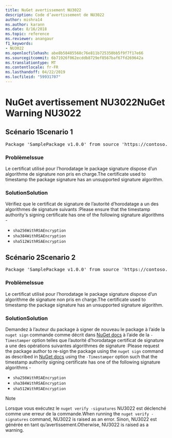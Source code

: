 ```yaml
---
title: NuGet avertissement NU3022
description: Code d’avertissement de NU3022
author: mishra14
ms.author: karann
ms.date: 8/16/2018
ms.topic: reference
ms.reviewer: anangaur
f1_keywords:
- NU3022
ms.openlocfilehash: abe8b58485568c76e811b725350bb5f9f7f17e66
ms.sourcegitcommit: 6b71926f062ecddb8729ef8567baf67fd269642a
ms.translationtype: MT
ms.contentlocale: fr-FR
ms.lasthandoff: 04/22/2019
ms.locfileid: "59931707"
---
```

# <a name="nuget-warning-nu3022"></a><span data-ttu-id="6946f-103">NuGet avertissement NU3022</span><span class="sxs-lookup"><span data-stu-id="6946f-103">NuGet Warning NU3022</span></span>

## <a name="scenario-1"></a><span data-ttu-id="6946f-104">Scénario 1</span><span class="sxs-lookup"><span data-stu-id="6946f-104">Scenario 1</span></span>

<pre>Package 'SamplePackage v1.0.0' from source 'https://contoso.com/index.json': The primary signature's timestamp certificate has an unsupported signature algorithm.</pre>

### <a name="issue"></a><span data-ttu-id="6946f-105">Problème</span><span class="sxs-lookup"><span data-stu-id="6946f-105">Issue</span></span>

<span data-ttu-id="6946f-106">Le certificat utilisé pour l’horodatage le package signature dispose d’un algorithme de signature non pris en charge.</span><span class="sxs-lookup"><span data-stu-id="6946f-106">The certificate used to timestamp the package signature has an unsupported signature algorithm.</span></span>


### <a name="solution"></a><span data-ttu-id="6946f-107">Solution</span><span class="sxs-lookup"><span data-stu-id="6946f-107">Solution</span></span>

<span data-ttu-id="6946f-108">Vérifiez que le certificat de signature de l’autorité d’horodatage a un des algorithmes de signature suivants :</span><span class="sxs-lookup"><span data-stu-id="6946f-108">Please ensure that the timestamp authority's signing certificate has one of the following signature algorithms -</span></span> 
* `sha256WithRSAEncryption`
* `sha384WithRSAEncryption`
* `sha512WithRSAEncryption`



## <a name="scenario-2"></a><span data-ttu-id="6946f-109">Scénario 2</span><span class="sxs-lookup"><span data-stu-id="6946f-109">Scenario 2</span></span>

<pre>Package 'SamplePackage v1.0.0' from source 'https://contoso.com/index.json': The timestamp certificate has an unsupported signature algorithm (SHA1). The following algorithms are supported: SHA256RSA, SHA384RSA, SHA512RSA.</pre>

### <a name="issue"></a><span data-ttu-id="6946f-110">Problème</span><span class="sxs-lookup"><span data-stu-id="6946f-110">Issue</span></span>

<span data-ttu-id="6946f-111">Le certificat utilisé pour l’horodatage le package signature dispose d’un algorithme de signature non pris en charge.</span><span class="sxs-lookup"><span data-stu-id="6946f-111">The certificate used to timestamp the package signature has an unsupported signature algorithm.</span></span>


### <a name="solution"></a><span data-ttu-id="6946f-112">Solution</span><span class="sxs-lookup"><span data-stu-id="6946f-112">Solution</span></span>

<span data-ttu-id="6946f-113">Demandez à l’auteur du package à signer de nouveau le package à l’aide la `nuget sign` commande comme décrit dans [NuGet docs](https://docs.microsoft.com/en-us/nuget/create-packages/sign-a-package) à l’aide de la `-Timestamper` option telles que l’autorité d’horodatage certificat de signature a une des opérations suivantes algorithmes de signature :</span><span class="sxs-lookup"><span data-stu-id="6946f-113">Please request the package author to re-sign the package using the `nuget sign` command as described in [NuGet docs](https://docs.microsoft.com/en-us/nuget/create-packages/sign-a-package) using the `-Timestamper` option such that the timestamp authority signing certificate has one of the following signature algorithms -</span></span>
* `sha256WithRSAEncryption`
* `sha384WithRSAEncryption`
* `sha512WithRSAEncryption`


> [!Note]
> <span data-ttu-id="6946f-114">Lorsque vous exécutez le `nuget verify -signatures` NU3022 est déclenché comme une erreur de la commande.</span><span class="sxs-lookup"><span data-stu-id="6946f-114">When running the `nuget verify -signatures` command, NU3022 is raised as an error.</span></span> <span data-ttu-id="6946f-115">Sinon, NU3022 est générée en tant qu’avertissement.</span><span class="sxs-lookup"><span data-stu-id="6946f-115">Otherwise, NU3022 is raised as a warning.</span></span>